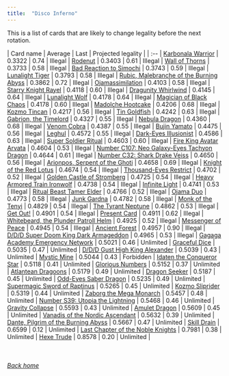 ```yaml
---
title:  "Disco Inferno"
---
```


This is a list of cards that are likely to change legality before the next rotation.

| Card name | Average | Last | Projected legality |
| :-- |
[Karbonala Warrior](https://db.ygoprodeck.com/card/?search=Karbonala%20Warrior) | 0.3322 | 0.74 | Illegal |
[Rodenut](https://db.ygoprodeck.com/card/?search=Rodenut) | 0.3403 | 0.61 | Illegal |
[Wall of Thorns](https://db.ygoprodeck.com/card/?search=Wall%20of%20Thorns) | 0.3733 | 0.58 | Illegal |
[Bad Reaction to Simochi](https://db.ygoprodeck.com/card/?search=Bad%20Reaction%20to%20Simochi) | 0.3743 | 0.59 | Illegal |
[Lunalight Tiger](https://db.ygoprodeck.com/card/?search=Lunalight%20Tiger) | 0.3793 | 0.58 | Illegal |
[Rubic, Malebranche of the Burning Abyss](https://db.ygoprodeck.com/card/?search=Rubic,%20Malebranche%20of%20the%20Burning%20Abyss) | 0.3862 | 0.72 | Illegal |
[Ojamassimilation](https://db.ygoprodeck.com/card/?search=Ojamassimilation) | 0.4103 | 0.58 | Illegal |
[Starry Knight Rayel](https://db.ygoprodeck.com/card/?search=Starry%20Knight%20Rayel) | 0.4118 | 0.60 | Illegal |
[Dragunity Whirlwind](https://db.ygoprodeck.com/card/?search=Dragunity%20Whirlwind) | 0.4145 | 0.64 | Illegal |
[Lunalight Wolf](https://db.ygoprodeck.com/card/?search=Lunalight%20Wolf) | 0.4178 | 0.64 | Illegal |
[Magician of Black Chaos](https://db.ygoprodeck.com/card/?search=Magician%20of%20Black%20Chaos) | 0.4178 | 0.60 | Illegal |
[Madolche Hootcake](https://db.ygoprodeck.com/card/?search=Madolche%20Hootcake) | 0.4206 | 0.68 | Illegal |
[Kozmo Tincan](https://db.ygoprodeck.com/card/?search=Kozmo%20Tincan) | 0.4217 | 0.56 | Illegal |
[Tin Goldfish](https://db.ygoprodeck.com/card/?search=Tin%20Goldfish) | 0.4242 | 0.63 | Illegal |
[Gabrion, the Timelord](https://db.ygoprodeck.com/card/?search=Gabrion,%20the%20Timelord) | 0.4327 | 0.55 | Illegal |
[Nebula Dragon](https://db.ygoprodeck.com/card/?search=Nebula%20Dragon) | 0.4360 | 0.68 | Illegal |
[Venom Cobra](https://db.ygoprodeck.com/card/?search=Venom%20Cobra) | 0.4387 | 0.55 | Illegal |
[Bujin Yamato](https://db.ygoprodeck.com/card/?search=Bujin%20Yamato) | 0.4475 | 0.56 | Illegal |
[Leghul](https://db.ygoprodeck.com/card/?search=Leghul) | 0.4572 | 0.55 | Illegal |
[Dark-Eyes Illusionist](https://db.ygoprodeck.com/card/?search=Dark-Eyes%20Illusionist) | 0.4586 | 0.63 | Illegal |
[Super Soldier Ritual](https://db.ygoprodeck.com/card/?search=Super%20Soldier%20Ritual) | 0.4603 | 0.60 | Illegal |
[Fire King Avatar Arvata](https://db.ygoprodeck.com/card/?search=Fire%20King%20Avatar%20Arvata) | 0.4604 | 0.53 | Illegal |
[Number C107: Neo Galaxy-Eyes Tachyon Dragon](https://db.ygoprodeck.com/card/?search=Number%20C107:%20Neo%20Galaxy-Eyes%20Tachyon%20Dragon) | 0.4644 | 0.61 | Illegal |
[Number C32: Shark Drake Veiss](https://db.ygoprodeck.com/card/?search=Number%20C32:%20Shark%20Drake%20Veiss) | 0.4650 | 0.56 | Illegal |
[Arionpos, Serpent of the Ghoti](https://db.ygoprodeck.com/card/?search=Arionpos,%20Serpent%20of%20the%20Ghoti) | 0.4658 | 0.69 | Illegal |
[Knight of the Red Lotus](https://db.ygoprodeck.com/card/?search=Knight%20of%20the%20Red%20Lotus) | 0.4674 | 0.54 | Illegal |
[Thousand-Eyes Restrict](https://db.ygoprodeck.com/card/?search=Thousand-Eyes%20Restrict) | 0.4702 | 0.52 | Illegal |
[Golden Castle of Stromberg](https://db.ygoprodeck.com/card/?search=Golden%20Castle%20of%20Stromberg) | 0.4725 | 0.54 | Illegal |
[Heavy Armored Train Ironwolf](https://db.ygoprodeck.com/card/?search=Heavy%20Armored%20Train%20Ironwolf) | 0.4738 | 0.54 | Illegal |
[Infinite Light](https://db.ygoprodeck.com/card/?search=Infinite%20Light) | 0.4741 | 0.53 | Illegal |
[Ritual Beast Tamer Elder](https://db.ygoprodeck.com/card/?search=Ritual%20Beast%20Tamer%20Elder) | 0.4766 | 0.52 | Illegal |
[Ojama Duo](https://db.ygoprodeck.com/card/?search=Ojama%20Duo) | 0.4773 | 0.58 | Illegal |
[Junk Gardna](https://db.ygoprodeck.com/card/?search=Junk%20Gardna) | 0.4782 | 0.58 | Illegal |
[Monk of the Tenyi](https://db.ygoprodeck.com/card/?search=Monk%20of%20the%20Tenyi) | 0.4829 | 0.54 | Illegal |
[The Tyrant Neptune](https://db.ygoprodeck.com/card/?search=The%20Tyrant%20Neptune) | 0.4862 | 0.53 | Illegal |
[Get Out!](https://db.ygoprodeck.com/card/?search=Get%20Out!) | 0.4901 | 0.54 | Illegal |
[Present Card](https://db.ygoprodeck.com/card/?search=Present%20Card) | 0.4911 | 0.62 | Illegal |
[Whitebeard, the Plunder Patroll Helm](https://db.ygoprodeck.com/card/?search=Whitebeard,%20the%20Plunder%20Patroll%20Helm) | 0.4925 | 0.52 | Illegal |
[Messenger of Peace](https://db.ygoprodeck.com/card/?search=Messenger%20of%20Peace) | 0.4945 | 0.54 | Illegal |
[Ancient Forest](https://db.ygoprodeck.com/card/?search=Ancient%20Forest) | 0.4957 | 0.90 | Illegal |
[D/D/D Super Doom King Dark Armageddon](https://db.ygoprodeck.com/card/?search=D/D/D%20Super%20Doom%20King%20Dark%20Armageddon) | 0.4965 | 0.53 | Illegal |
[Gagaga Academy Emergency Network](https://db.ygoprodeck.com/card/?search=Gagaga%20Academy%20Emergency%20Network) | 0.5021 | 0.46 | Unlimited |
[Graceful Dice](https://db.ygoprodeck.com/card/?search=Graceful%20Dice) | 0.5035 | 0.47 | Unlimited |
[D/D/D Gust High King Alexander](https://db.ygoprodeck.com/card/?search=D/D/D%20Gust%20High%20King%20Alexander) | 0.5039 | 0.43 | Unlimited |
[Mystic Mine](https://db.ygoprodeck.com/card/?search=Mystic%20Mine) | 0.5044 | 0.43 | Forbidden |
[Idaten the Conqueror Star](https://db.ygoprodeck.com/card/?search=Idaten%20the%20Conqueror%20Star) | 0.5118 | 0.41 | Unlimited |
[Glorious Numbers](https://db.ygoprodeck.com/card/?search=Glorious%20Numbers) | 0.5152 | 0.37 | Unlimited |
[Atlantean Dragoons](https://db.ygoprodeck.com/card/?search=Atlantean%20Dragoons) | 0.5179 | 0.49 | Unlimited |
[Dragon Seeker](https://db.ygoprodeck.com/card/?search=Dragon%20Seeker) | 0.5187 | 0.45 | Unlimited |
[Odd-Eyes Saber Dragon](https://db.ygoprodeck.com/card/?search=Odd-Eyes%20Saber%20Dragon) | 0.5235 | 0.49 | Unlimited |
[Supermagic Sword of Raptinus](https://db.ygoprodeck.com/card/?search=Supermagic%20Sword%20of%20Raptinus) | 0.5265 | 0.45 | Unlimited |
[Kozmo Sliprider](https://db.ygoprodeck.com/card/?search=Kozmo%20Sliprider) | 0.5319 | 0.44 | Unlimited |
[Zaborg the Mega Monarch](https://db.ygoprodeck.com/card/?search=Zaborg%20the%20Mega%20Monarch) | 0.5457 | 0.48 | Unlimited |
[Number S39: Utopia the Lightning](https://db.ygoprodeck.com/card/?search=Number%20S39:%20Utopia%20the%20Lightning) | 0.5468 | 0.46 | Unlimited |
[Gravity Collapse](https://db.ygoprodeck.com/card/?search=Gravity%20Collapse) | 0.5593 | 0.43 | Unlimited |
[Amulet Dragon](https://db.ygoprodeck.com/card/?search=Amulet%20Dragon) | 0.5609 | 0.45 | Unlimited |
[Vanadis of the Nordic Ascendant](https://db.ygoprodeck.com/card/?search=Vanadis%20of%20the%20Nordic%20Ascendant) | 0.5632 | 0.39 | Unlimited |
[Dante, Pilgrim of the Burning Abyss](https://db.ygoprodeck.com/card/?search=Dante,%20Pilgrim%20of%20the%20Burning%20Abyss) | 0.5667 | 0.47 | Unlimited |
[Skill Drain](https://db.ygoprodeck.com/card/?search=Skill%20Drain) | 0.6599 | 0.12 | Unlimited |
[Last Chapter of the Noble Knights](https://db.ygoprodeck.com/card/?search=Last%20Chapter%20of%20the%20Noble%20Knights) | 0.7981 | 0.38 | Unlimited |
[Hexe Trude](https://db.ygoprodeck.com/card/?search=Hexe%20Trude) | 0.8578 | 0.20 | Unlimited |

<br>

###### [Back home](index)